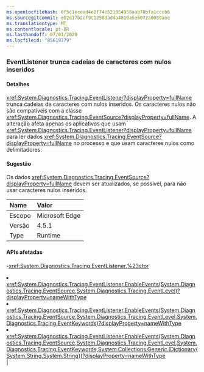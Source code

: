 ```yaml
---
ms.openlocfilehash: 6f5c1ecead4e2f74e621354058aab70bfa1cccb6
ms.sourcegitcommit: e02d17b2cf9c1258dadda4810a5e6072a0089aee
ms.translationtype: MT
ms.contentlocale: pt-BR
ms.lasthandoff: 07/01/2020
ms.locfileid: "85619779"
---
```

### <a name="eventlistener-truncates-strings-with-embedded-nulls"></a>EventListener trunca cadeias de caracteres com nulos inseridos

#### <a name="details"></a>Detalhes

<xref:System.Diagnostics.Tracing.EventListener?displayProperty=fullName> trunca cadeias de caracteres com nulos inseridos. Os caracteres nulos não são compatíveis com a classe <xref:System.Diagnostics.Tracing.EventSource?displayProperty=fullName>. A alteração afeta apenas os aplicativos que usam <xref:System.Diagnostics.Tracing.EventListener?displayProperty=fullName> para ler dados <xref:System.Diagnostics.Tracing.EventSource?displayProperty=fullName> no processo e que usam caracteres nulos como delimitadores.

#### <a name="suggestion"></a>Sugestão

Os dados <xref:System.Diagnostics.Tracing.EventSource?displayProperty=fullName> devem ser atualizados, se possível, para não usar caracteres nulos inseridos.

| Name    | Valor       |
|:--------|:------------|
| Escopo   |Microsoft Edge|
|Versão|4.5.1|
|Type|Runtime

#### <a name="affected-apis"></a>APIs afetadas

-<xref:System.Diagnostics.Tracing.EventListener.%23ctor></li><li><xref:System.Diagnostics.Tracing.EventListener.EnableEvents(System.Diagnostics.Tracing.EventSource,System.Diagnostics.Tracing.EventLevel)?displayProperty=nameWithType></li><li><xref:System.Diagnostics.Tracing.EventListener.EnableEvents(System.Diagnostics.Tracing.EventSource,System.Diagnostics.Tracing.EventLevel,System.Diagnostics.Tracing.EventKeywords)?displayProperty=nameWithType></li><li><xref:System.Diagnostics.Tracing.EventListener.EnableEvents(System.Diagnostics.Tracing.EventSource,System.Diagnostics.Tracing.EventLevel,System.Diagnostics.Tracing.EventKeywords,System.Collections.Generic.IDictionary{System.String,System.String})?displayProperty=nameWithType></li></ul>|
